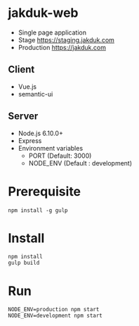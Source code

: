 # jakduk-web
* Single page application
* Stage https://staging.jakduk.com
* Production https://jakduk.com

## Client
* Vue.js
* semantic-ui

## Server
* Node.js 6.10.0+
* Express
* Environment variables
  * PORT (Default: 3000)
  * NODE_ENV (Default : development)

# Prerequisite
```
npm install -g gulp
```

# Install
```
npm install
gulp build
```

# Run
```
NODE_ENV=production npm start
NODE_ENV=development npm start
```
